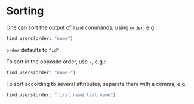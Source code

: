# Sorting

One can sort the output of `find` commands, using `order`, e.g.:

```graphql
find_users(order: "name")
```

`order` defaults to `"id"`.

To sort in the opposite order, use `-`, e.g.:

```graphql
find_users(order: "name-")
```

To sort according to several attributes, separate them with a comma, e.g.:

```graphql
find_users(order: "first_name,last_name")
```
